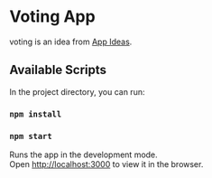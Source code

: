 # Voting App
voting is an idea from [App Ideas](https://github.com/florinpop17/app-ideas/blob/master/Projects/2-Intermediate/Voting-App.md).

## Available Scripts 

In the project directory, you can run:

### `npm install`

### `npm start`

Runs the app in the development mode.\
Open [http://localhost:3000](http://localhost:3000) to view it in the browser.
